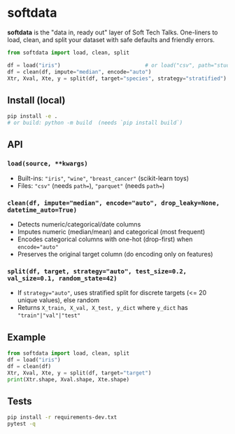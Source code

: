# softdata

**softdata** is the "data in, ready out" layer of Soft Tech Talks.
One-liners to load, clean, and split your dataset with safe defaults and friendly errors.

```python
from softdata import load, clean, split

df = load("iris")                           # or load("csv", path="students.csv")
df = clean(df, impute="median", encode="auto")
Xtr, Xval, Xte, y = split(df, target="species", strategy="stratified")
```

## Install (local)

```bash
pip install -e .
# or build: python -m build  (needs `pip install build`)
```

## API

### `load(source, **kwargs)`
- Built-ins: `"iris"`, `"wine"`, `"breast_cancer"` (scikit-learn toys)
- Files: `"csv"` (needs `path=`), `"parquet"` (needs `path=`)

### `clean(df, impute="median", encode="auto", drop_leaky=None, datetime_auto=True)`
- Detects numeric/categorical/date columns
- Imputes numeric (median/mean) and categorical (most frequent)
- Encodes categorical columns with one-hot (drop-first) when `encode="auto"`
- Preserves the original target column (do encoding only on features)

### `split(df, target, strategy="auto", test_size=0.2, val_size=0.1, random_state=42)`
- If `strategy="auto"`, uses stratified split for discrete targets (<= 20 unique values), else random
- Returns `X_train, X_val, X_test, y_dict` where `y_dict` has `"train"|"val"|"test"`

## Example

```python
from softdata import load, clean, split
df = load("iris")
df = clean(df)
Xtr, Xval, Xte, y = split(df, target="target")
print(Xtr.shape, Xval.shape, Xte.shape)
```

## Tests

```bash
pip install -r requirements-dev.txt
pytest -q
```
